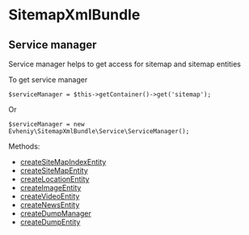 SitemapXmlBundle
=================

Service manager
---------------

Service manager helps to get access for sitemap and sitemap entities

To get service manager

    $serviceManager = $this->getContainer()->get('sitemap');
    
Or

    $serviceManager = new Evheniy\SitemapXmlBundle\Service\ServiceManager(); 


Methods:

- [createSiteMapIndexEntity][1]
- [createSiteMapEntity][2]
- [createLocationEntity][3]
- [createImageEntity][4]
- [createVideoEntity][5]
- [createNewsEntity][6]
- [createDumpManager][7]
- [createDumpEntity][8]

[1]:  https://github.com/evheniy/SitemapXmlBundle/blob/master/Resources/docs/sitemap_index_entity.md
[2]:  https://github.com/evheniy/SitemapXmlBundle/blob/master/Resources/docs/sitemap_entity.md
[3]:  https://github.com/evheniy/SitemapXmlBundle/blob/master/Resources/docs/location_entity.md
[4]:  https://github.com/evheniy/SitemapXmlBundle/blob/master/Resources/docs/image_entity.md
[5]:  https://github.com/evheniy/SitemapXmlBundle/blob/master/Resources/docs/video_entity.md
[6]:  https://github.com/evheniy/SitemapXmlBundle/blob/master/Resources/docs/news_entity.md
[7]:  https://github.com/evheniy/SitemapXmlBundle/blob/master/Resources/docs/dump_manager.md
[8]:  https://github.com/evheniy/SitemapXmlBundle/blob/master/Resources/docs/dump_entity.md